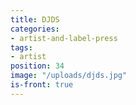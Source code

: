 ```yaml
---
title: DJDS
categories:
- artist-and-label-press
tags:
- artist
position: 34
image: "/uploads/djds.jpg"
is-front: true
---
```


